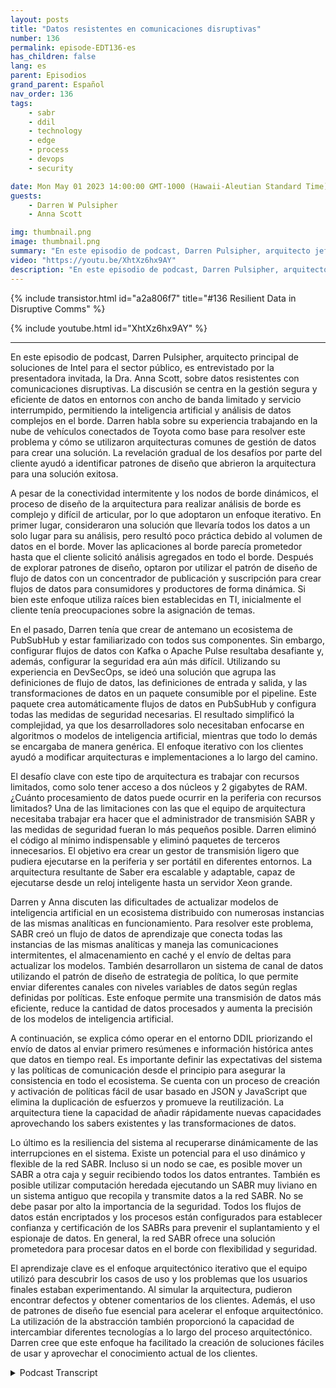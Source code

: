 ```yaml
---
layout: posts
title: "Datos resistentes en comunicaciones disruptivas"
number: 136
permalink: episode-EDT136-es
has_children: false
lang: es
parent: Episodios
grand_parent: Español
nav_order: 136
tags:
    - sabr
    - ddil
    - technology
    - edge
    - process
    - devops
    - security

date: Mon May 01 2023 14:00:00 GMT-1000 (Hawaii-Aleutian Standard Time)
guests:
    - Darren W Pulsipher
    - Anna Scott

img: thumbnail.png
image: thumbnail.png
summary: "En este episodio de podcast, Darren Pulsipher, arquitecto jefe de soluciones de Intel para el sector público, es entrevistado por la presentadora invitada, la Dra. Anna Scott, sobre datos resilientes con comunicaciones disruptivas."
video: "https://youtu.be/XhtXz6hx9AY"
description: "En este episodio de podcast, Darren Pulsipher, arquitecto jefe de soluciones de Intel para el sector público, es entrevistado por la presentadora invitada, la Dra. Anna Scott, sobre datos resilientes con comunicaciones disruptivas."
---
```


<div>
{% include transistor.html id="a2a806f7" title="#136 Resilient Data in Disruptive Comms" %}

{% include youtube.html id="XhtXz6hx9AY" %}
</div>

---

En este episodio de podcast, Darren Pulsipher, arquitecto principal de soluciones de Intel para el sector público, es entrevistado por la presentadora invitada, la Dra. Anna Scott, sobre datos resistentes con comunicaciones disruptivas. La discusión se centra en la gestión segura y eficiente de datos en entornos con ancho de banda limitado y servicio interrumpido, permitiendo la inteligencia artificial y análisis de datos complejos en el borde. Darren habla sobre su experiencia trabajando en la nube de vehículos conectados de Toyota como base para resolver este problema y cómo se utilizaron arquitecturas comunes de gestión de datos para crear una solución. La revelación gradual de los desafíos por parte del cliente ayudó a identificar patrones de diseño que abrieron la arquitectura para una solución exitosa.

A pesar de la conectividad intermitente y los nodos de borde dinámicos, el proceso de diseño de la arquitectura para realizar análisis de borde es complejo y difícil de articular, por lo que adoptaron un enfoque iterativo. En primer lugar, consideraron una solución que llevaría todos los datos a un solo lugar para su análisis, pero resultó poco práctica debido al volumen de datos en el borde. Mover las aplicaciones al borde parecía prometedor hasta que el cliente solicitó análisis agregados en todo el borde. Después de explorar patrones de diseño, optaron por utilizar el patrón de diseño de flujo de datos con un concentrador de publicación y suscripción para crear flujos de datos para consumidores y productores de forma dinámica. Si bien este enfoque utiliza raíces bien establecidas en TI, inicialmente el cliente tenía preocupaciones sobre la asignación de temas.

En el pasado, Darren tenía que crear de antemano un ecosistema de PubSubHub y estar familiarizado con todos sus componentes. Sin embargo, configurar flujos de datos con Kafka o Apache Pulse resultaba desafiante y, además, configurar la seguridad era aún más difícil. Utilizando su experiencia en DevSecOps, se ideó una solución que agrupa las definiciones de flujo de datos, las definiciones de entrada y salida, y las transformaciones de datos en un paquete consumible por el pipeline. Este paquete crea automáticamente flujos de datos en PubSubHub y configura todas las medidas de seguridad necesarias. El resultado simplificó la complejidad, ya que los desarrolladores solo necesitaban enfocarse en algoritmos o modelos de inteligencia artificial, mientras que todo lo demás se encargaba de manera genérica. El enfoque iterativo con los clientes ayudó a modificar arquitecturas e implementaciones a lo largo del camino.

El desafío clave con este tipo de arquitectura es trabajar con recursos limitados, como solo tener acceso a dos núcleos y 2 gigabytes de RAM. ¿Cuánto procesamiento de datos puede ocurrir en la periferia con recursos limitados? Una de las limitaciones con las que el equipo de arquitectura necesitaba trabajar era hacer que el administrador de transmisión SABR y las medidas de seguridad fueran lo más pequeños posible. Darren eliminó el código al mínimo indispensable y eliminó paquetes de terceros innecesarios. El objetivo era crear un gestor de transmisión ligero que pudiera ejecutarse en la periferia y ser portátil en diferentes entornos. La arquitectura resultante de Saber era escalable y adaptable, capaz de ejecutarse desde un reloj inteligente hasta un servidor Xeon grande.

Darren y Anna discuten las dificultades de actualizar modelos de inteligencia artificial en un ecosistema distribuido con numerosas instancias de las mismas analíticas en funcionamiento. Para resolver este problema, SABR creó un flujo de datos de aprendizaje que conecta todas las instancias de las mismas analíticas y maneja las comunicaciones intermitentes, el almacenamiento en caché y el envío de deltas para actualizar los modelos. También desarrollaron un sistema de canal de datos utilizando el patrón de diseño de estrategia de política, lo que permite enviar diferentes canales con niveles variables de datos según reglas definidas por políticas. Este enfoque permite una transmisión de datos más eficiente, reduce la cantidad de datos procesados y aumenta la precisión de los modelos de inteligencia artificial.

A continuación, se explica cómo operar en el entorno DDIL priorizando el envío de datos al enviar primero resúmenes e información histórica antes que datos en tiempo real. Es importante definir las expectativas del sistema y las políticas de comunicación desde el principio para asegurar la consistencia en todo el ecosistema. Se cuenta con un proceso de creación y activación de políticas fácil de usar basado en JSON y JavaScript que elimina la duplicación de esfuerzos y promueve la reutilización. La arquitectura tiene la capacidad de añadir rápidamente nuevas capacidades aprovechando los sabers existentes y las transformaciones de datos.

Lo último es la resiliencia del sistema al recuperarse dinámicamente de las interrupciones en el sistema. Existe un potencial para el uso dinámico y flexible de la red SABR. Incluso si un nodo se cae, es posible mover un SABR a otra caja y seguir recibiendo todos los datos entrantes. También es posible utilizar computación heredada ejecutando un SABR muy liviano en un sistema antiguo que recopila y transmite datos a la red SABR. No se debe pasar por alto la importancia de la seguridad. Todos los flujos de datos están encriptados y los procesos están configurados para establecer confianza y certificación de los SABRs para prevenir el suplantamiento y el espionaje de datos. En general, la red SABR ofrece una solución prometedora para procesar datos en el borde con flexibilidad y seguridad.

El aprendizaje clave es el enfoque arquitectónico iterativo que el equipo utilizó para descubrir los casos de uso y los problemas que los usuarios finales estaban experimentando. Al simular la arquitectura, pudieron encontrar defectos y obtener comentarios de los clientes. Además, el uso de patrones de diseño fue esencial para acelerar el enfoque arquitectónico. La utilización de la abstracción también proporcionó la capacidad de intercambiar diferentes tecnologías a lo largo del proceso arquitectónico. Darren cree que este enfoque ha facilitado la creación de soluciones fáciles de usar y aprovechar el conocimiento actual de los clientes.



<details>
<summary> Podcast Transcript </summary>

<p></p>

</details>
